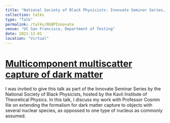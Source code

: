 ```yaml
---
title: "National Society of Black Physicists: Innovate Seminar Series, Remote (Hosted by Kavli Institute for Theoretical Physics)"
collection: talks
type: "Talk"
permalink: /talks/NSBPInnovate
venue: "UC San Francisco, Department of Testing"
date: 2021-12-01
location: "Virtual"
---
```


[Multicomponent multiscatter capture of dark matter](https://nsbp.org/blogpost/1882533/385354/Innovate-Seminar-Series-December-1-2021)
=====

I was invited to give this talk as part of the Innovate Seminar Series by the National Society of Black Physicists, hosted by the Kavli Institute of Theoretical Physics. In this talk, I discuss my work with Professor Cosmin Ilie on extending the formalism for dark matter capture to objects with several nuclear species, as oppossed to one type of nucleus as commonly assumed.
